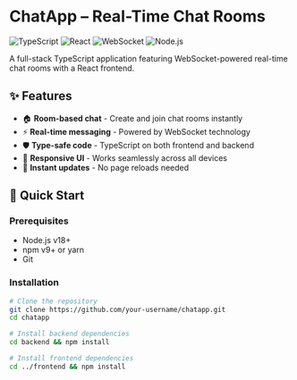 # ChatApp – Real-Time Chat Rooms

![TypeScript](https://img.shields.io/badge/TypeScript-4.9+-3178C6?logo=typescript)
![React](https://img.shields.io/badge/React-18+-61DAFB?logo=react)
![WebSocket](https://img.shields.io/badge/WebSocket-RealTime-010101?logo=socket.io)
![Node.js](https://img.shields.io/badge/Node.js-18+-339933?logo=node.js)

A full-stack TypeScript application featuring WebSocket-powered real-time chat rooms with a React frontend.

## ✨ Features

- 🏠 **Room-based chat** - Create and join chat rooms instantly
- ⚡ **Real-time messaging** - Powered by WebSocket technology
- 🛡️ **Type-safe code** - TypeScript on both frontend and backend
- 📱 **Responsive UI** - Works seamlessly across all devices
- 🔄 **Instant updates** - No page reloads needed

## 🚀 Quick Start

### Prerequisites
- Node.js v18+
- npm v9+ or yarn
- Git

### Installation
```bash
# Clone the repository
git clone https://github.com/your-username/chatapp.git
cd chatapp

# Install backend dependencies
cd backend && npm install

# Install frontend dependencies
cd ../frontend && npm install
